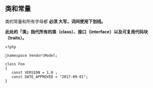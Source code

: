 ## 类和常量

类的常量和所有字母都 **必须 大写，词间使用下划线。**

**此处的「类」指代所有的类（class）、接口（interface）以及可复用代码块（traits）。**

```
<?php

namespace Vendor\Model;

class Foo
{
   const VERSION = 1.0 ;
   const DATE_APPROVED = "2017-09-01";
}
```



